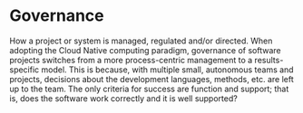 # Governance

How a project or system is managed, regulated and/or directed. When adopting the Cloud Native computing paradigm, governance of software projects switches from a more process-centric management to a results-specific model. This is because, with multiple small, autonomous teams and projects, decisions about the development languages, methods, etc. are left up to the team. The only criteria for success are function and support; that is, does the software work correctly and it is well supported?